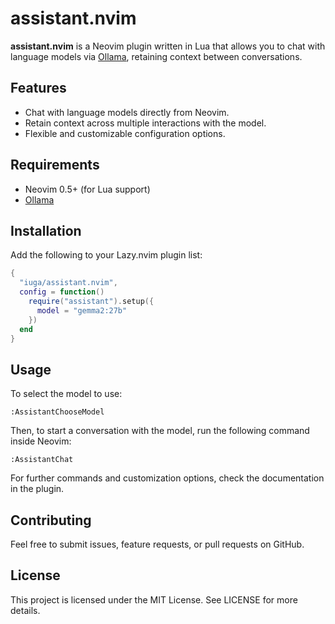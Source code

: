 # assistant.nvim

**assistant.nvim** is a Neovim plugin written in Lua that allows you to chat with language models via [Ollama](https://ollama.com), retaining context between conversations.

## Features

- Chat with language models directly from Neovim.
- Retain context across multiple interactions with the model.
- Flexible and customizable configuration options.

## Requirements

- Neovim 0.5+ (for Lua support)
- [Ollama](https://ollama.com) 

## Installation

Add the following to your Lazy.nvim plugin list:

```lua
{
  "iuga/assistant.nvim",
  config = function()
    require("assistant").setup({
      model = "gemma2:27b"
    })
  end
}
```
## Usage

To select the model to use:
```
:AssistantChooseModel
```

Then, to start a conversation with the model, run the following command inside Neovim:
```
:AssistantChat
```
For further commands and customization options, check the documentation in the plugin.

## Contributing

Feel free to submit issues, feature requests, or pull requests on GitHub.

## License

This project is licensed under the MIT License. See LICENSE for more details.
